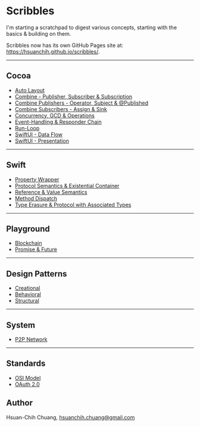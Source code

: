 # Scribbles

I'm starting a scratchpad to digest various concepts, starting with the basics & building on them.

Scribbles now has its own GitHub Pages site at: https://hsuanchih.github.io/scribbles/.

---
## Cocoa
* [Auto Layout](docs/Cocoa/Auto-Layout.md)
* [Combine - Publisher, Subscriber & Subscription](docs/Cocoa/Combine-Publisher-Subscriber-Subscription.md)
* [Combine Publishers - Operator, Subject & @Published](docs/Cocoa/Combine-Publishers-Operator-Subject-Published.md)
* [Combine Subscribers - Assign & Sink](docs/Cocoa/Combine-Subscribers-Assign-Sink.md)
* [Concurrency, GCD & Operations](docs/Cocoa/Concurrency-GCD-Operations.md)
* [Event-Handling & Responder Chain](docs/Cocoa/Event-Handling-And-Responder-Chain.md)
* [Run-Loop](docs/Cocoa/Run-Loop.md)
* [SwiftUI - Data Flow](docs/Cocoa/SwiftUI-Data-Flow.md)
* [SwiftUI - Presentation](docs/Cocoa/SwiftUI-Presentation.md)

---
## Swift
* [Property Wrapper](docs/Swift/Property-Wrapper.md)
* [Protocol Semantics & Existential Container](docs/Swift/Protocol-Existential-Container.md)
* [Reference & Value Semantics](docs/Swift/References-And-Values.md)
* [Method Dispatch](docs/Swift/Method-Dispatch.md)
* [Type Erasure & Protocol with Associated Types](docs/Swift/Type-Erasure-And-Protocol-Associated-Types.md)

---
## Playground
* [Blockchain](docs/Playground/Blockchain.md)
* [Promise & Future](docs/Playground/Promise-And-Future.md)

---
## Design Patterns
* [Creational](docs/Design-Patterns/Creational.md)
* [Behavioral](docs/Design-Patterns/Behavioral.md)
* [Structural](docs/Design-Patterns/Structural.md)

---
## System
* [P2P Network](docs/System/P2P-Network.md)

---
## Standards
* [OSI Model](docs/Standards/OSI-Model.md)
* [OAuth 2.0](docs/Standards/OAuth2.md)

## Author

Hsuan-Chih Chuang, <hsuanchih.chuang@gmail.com>
